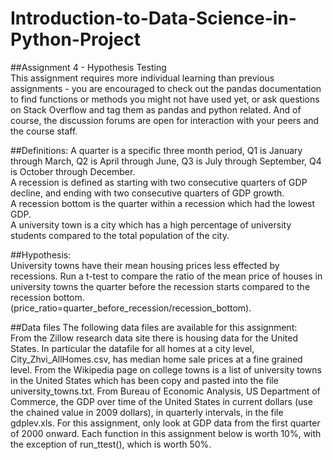 # Introduction-to-Data-Science-in-Python-Project
##Assignment 4 - Hypothesis Testing <br />
This assignment requires more individual learning than previous assignments - you are 
encouraged to check out the pandas documentation to find functions or methods you might 
not have used yet, or ask questions on Stack Overflow and tag them as pandas and python 
related. And of course, the discussion forums are open for interaction with your peers and the course staff.


##Definitions:
A quarter is a specific three month period, Q1 is January through March, Q2 is April through 
June, Q3 is July through September, Q4 is October through December.<br />
A recession is defined as starting with two consecutive quarters of GDP decline, and ending 
with two consecutive quarters of GDP growth.<br />
A recession bottom is the quarter within a recession which had the lowest GDP.<br />
A university town is a city which has a high percentage of university students compared to the total population of the city.

##Hypothesis: <br />
University towns have their mean housing prices less effected by recessions.
Run a t-test to compare the ratio of the mean price of houses in university towns the quarter 
before the recession starts compared to the recession bottom. (price_ratio=quarter_before_recession/recession_bottom).

##Data files
The following data files are available for this assignment:<br />
From the Zillow research data site there is housing data for the United States. In particular the datafile for all homes at a city level, City_Zhvi_AllHomes.csv, has median home sale prices at a fine grained level.
From the Wikipedia page on college towns is a list of university towns in the United States which has been copy and pasted into the file university_towns.txt.
From Bureau of Economic Analysis, US Department of Commerce, the GDP over time of the United States in current dollars (use the chained value in 2009 dollars), in quarterly intervals, in the file gdplev.xls. For this assignment, only look at GDP data from the first quarter of 2000 onward.
Each function in this assignment below is worth 10%, with the exception of run_ttest(), which is worth 50%.
